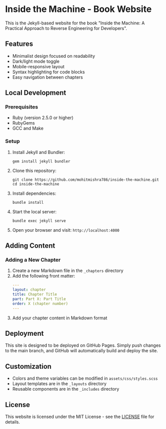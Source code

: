 # Inside the Machine - Book Website

This is the Jekyll-based website for the book "Inside the Machine: A Practical Approach to Reverse Engineering for Developers".

## Features

- Minimalist design focused on readability
- Dark/light mode toggle
- Mobile-responsive layout
- Syntax highlighting for code blocks
- Easy navigation between chapters

## Local Development

### Prerequisites

- Ruby (version 2.5.0 or higher)
- RubyGems
- GCC and Make

### Setup

1. Install Jekyll and Bundler:
   ```
   gem install jekyll bundler
   ```

2. Clone this repository:
   ```
   git clone https://github.com/mohitmishra786/inside-the-machine.git
   cd inside-the-machine
   ```

3. Install dependencies:
   ```
   bundle install
   ```

4. Start the local server:
   ```
   bundle exec jekyll serve
   ```

5. Open your browser and visit: `http://localhost:4000`

## Adding Content

### Adding a New Chapter

1. Create a new Markdown file in the `_chapters` directory
2. Add the following front matter:
   ```yaml
   ---
   layout: chapter
   title: Chapter Title
   part: Part X: Part Title
   order: X (chapter number)
   ---
   ```
3. Add your chapter content in Markdown format

## Deployment

This site is designed to be deployed on GitHub Pages. Simply push changes to the main branch, and GitHub will automatically build and deploy the site.

## Customization

- Colors and theme variables can be modified in `assets/css/styles.scss`
- Layout templates are in the `_layouts` directory
- Reusable components are in the `_includes` directory

## License

This website is licensed under the MIT License - see the [LICENSE](LICENSE) file for details.